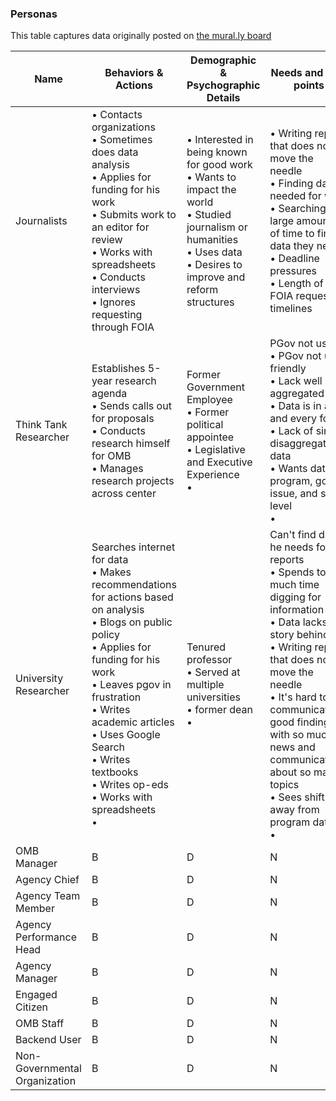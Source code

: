 ### Personas

This table captures data originally posted on [the mural.ly board](https://app.mural.ly/t/gsa6/m/gsa6/1509480157396/e50532fcbddba788c9f48214536eacc9f984be62)

| Name  | Behaviors & Actions | Demographic & Psychographic Details  | Needs and Pain points | 
|---|---|---|---|
| Journalists  | &bull; Contacts organizations<br>&bull; Sometimes does data analysis<br>&bull; Applies for funding for his work<br>&bull; Submits work to an editor for review<br>&bull; Works with spreadsheets<br>&bull; Conducts interviews<br>&bull; Ignores requesting through FOIA | &bull; Interested in being known for good work<br>&bull; Wants to impact the world<br>&bull; Studied journalism or humanities<br>&bull; Uses data<br>&bull; Desires to improve and reform structures |	&bull; Writing report that does not move the needle<br>&bull; Finding data needed for work<br>&bull; Searching large amounts of time to find data they need<br>&bull; Deadline pressures<br>&bull; Length of FOIA request timelines |
| Think Tank Researcher | Establishes 5-year research agenda<br>&bull; Sends calls out for proposals<br>&bull; Conducts research himself for OMB<br>&bull; Manages research projects across center | Former Government Employee<br>&bull;  Former political appointee<br>&bull;  Legislative and Executive Experience<br>&bull;   | PGov not useful<br>&bull;  PGov not user friendly<br>&bull;  Lack well aggregated data<br>&bull;  Data is in any and every form<br>&bull;   Lack of single disaggregated data<br>&bull;   Wants data at program, gov, issue, and stat level<br>&bull;   |
| University Researcher | Searches internet for data<br>&bull;  Makes recommendations for actions based on analysis<br>&bull;  Blogs on public policy<br>&bull;  Applies for funding for his work<br>&bull;  Leaves pgov in frustration<br>&bull;  Writes academic articles<br>&bull;  Uses Google Search<br>&bull;  Writes textbooks<br>&bull;   Writes op-eds<br>&bull;  Works with spreadsheets<br>&bull;  | Tenured professor<br>&bull;  Served at multiple universities<br>&bull;  former dean<br>&bull;  | Can't find data he needs for his reports<br>&bull;  Spends too much time digging for information<br>&bull;  Data lacks story behind it<br>&bull;  Writing report that does not move the needle<br>&bull;  It's hard to communicate good finding with so much news and communications about so many topics<br>&bull;  Sees shift away from program data<br>&bull;   |
| OMB Manager | B | D | N |
| Agency Chief | B | D | N |
| Agency Team Member | B | D | N |
| Agency Performance Head | B | D | N |
| Agency Manager | B | D | N |
| Engaged Citizen | B | D | N |
| OMB Staff | B | D | N |
| Backend User | B | D | N |
| Non-Governmental Organization | B | D | N |

